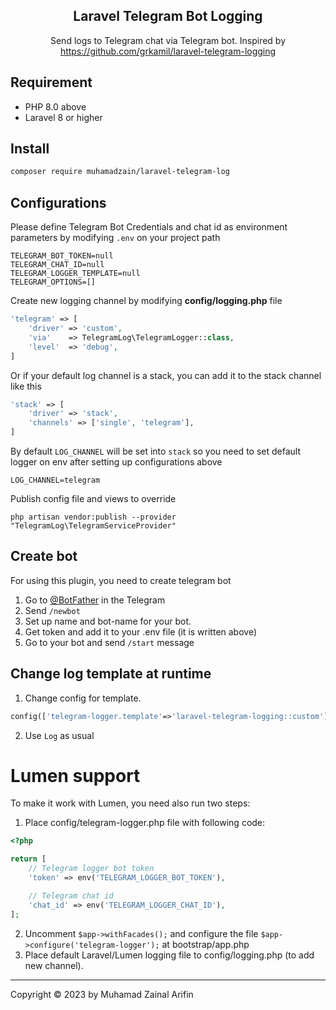 <h2 align="center">Laravel Telegram Bot Logging</h2>
<p align="center">Send logs to Telegram chat via Telegram bot. Inspired by <a href="https://github.com/grkamil/laravel-telegram-logging"> https://github.com/grkamil/laravel-telegram-logging</a></p>

## Requirement

- PHP 8.0 above
- Laravel 8 or higher

## Install

```bash
composer require muhamadzain/laravel-telegram-log
```

## Configurations

Please define Telegram Bot Credentials and chat id as environment parameters by modifying `.env` on your project path

```dotenv
TELEGRAM_BOT_TOKEN=null
TELEGRAM_CHAT_ID=null
TELEGRAM_LOGGER_TEMPLATE=null
TELEGRAM_OPTIONS=[]
```

Create new logging channel by modifying **config/logging.php** file

```php
'telegram' => [
    'driver' => 'custom',
    'via'    => TelegramLog\TelegramLogger::class,
    'level'  => 'debug',
]
```

Or if your default log channel is a stack, you can add it to the stack channel like this

```php
'stack' => [
    'driver' => 'stack',
    'channels' => ['single', 'telegram'],
]
```

By default `LOG_CHANNEL` will be set into `stack` so you need to set default logger on env after setting up configurations above

```dotenv
LOG_CHANNEL=telegram
```

Publish config file and views to override

```shell
php artisan vendor:publish --provider "TelegramLog\TelegramServiceProvider"
```

## Create bot

For using this plugin, you need to create telegram bot

1. Go to [@BotFather](https://t.me/botfather) in the Telegram
2. Send `/newbot`
3. Set up name and bot-name for your bot.
4. Get token and add it to your .env file (it is written above)
5. Go to your bot and send `/start` message

## Change log template at runtime

1. Change config for template.

```php
config(['telegram-logger.template'=>'laravel-telegram-logging::custom'])
```

2. Use `Log` as usual

# Lumen support

To make it work with Lumen, you need also run two steps:

1. Place config/telegram-logger.php file with following code:

```php
<?php

return [
    // Telegram logger bot token
    'token' => env('TELEGRAM_LOGGER_BOT_TOKEN'),

    // Telegram chat id
    'chat_id' => env('TELEGRAM_LOGGER_CHAT_ID'),
];
```

2. Uncomment `$app->withFacades();` and configure the file `$app->configure('telegram-logger');` at bootstrap/app.php
3. Place default Laravel/Lumen logging file to config/logging.php (to add new channel).

---

Copyright © 2023 by Muhamad Zainal Arifin
